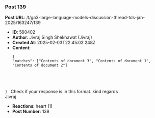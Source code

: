 ### Post 139
**Post URL**: /t/ga3-large-language-models-discussion-thread-tds-jan-2025/163247/139
- **ID**: 590402
- **Author**: Jivraj Singh Shekhawat (Jivraj)
- **Created At**: 2025-02-03T22:45:02.248Z
- **Content**:  
  <pre><code class="lang-auto">{
  "matches": ["Contents of document 3", "Contents of document 1", "Contents of document 2"]
}
</code></pre>
Check if your response is in this format.
kind regards<br>
Jivraj
- **Reactions**: heart (1)
- **Post Number**: 139

